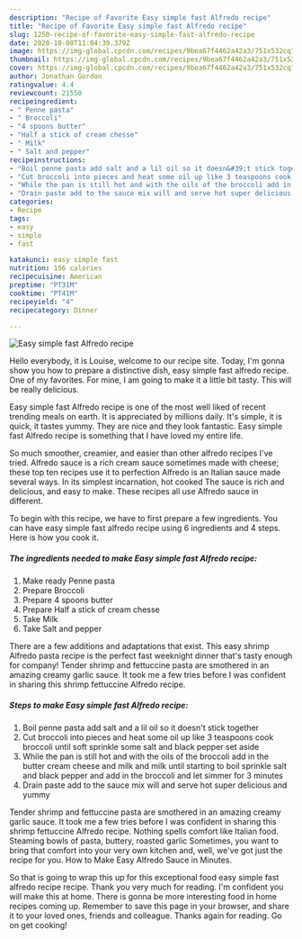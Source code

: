 ```yaml
---
description: "Recipe of Favorite Easy simple fast Alfredo recipe"
title: "Recipe of Favorite Easy simple fast Alfredo recipe"
slug: 1250-recipe-of-favorite-easy-simple-fast-alfredo-recipe
date: 2020-10-08T11:04:39.379Z
image: https://img-global.cpcdn.com/recipes/9bea67f4462a42a3/751x532cq70/easy-simple-fast-alfredo-recipe-recipe-main-photo.jpg
thumbnail: https://img-global.cpcdn.com/recipes/9bea67f4462a42a3/751x532cq70/easy-simple-fast-alfredo-recipe-recipe-main-photo.jpg
cover: https://img-global.cpcdn.com/recipes/9bea67f4462a42a3/751x532cq70/easy-simple-fast-alfredo-recipe-recipe-main-photo.jpg
author: Jonathan Gordon
ratingvalue: 4.4
reviewcount: 21550
recipeingredient:
- " Penne pasta"
- " Broccoli"
- "4 spoons butter"
- "Half a stick of cream chesse"
- " Milk"
- " Salt and pepper"
recipeinstructions:
- "Boil penne pasta add salt and a lil oil so it doesn&#39;t stick together"
- "Cut broccoli into pieces and heat some oil up like 3 teaspoons cook broccoli until soft sprinkle some salt and black pepper set aside"
- "While the pan is still hot and with the oils of the broccoli add in the butter cream cheese and milk and milk until starting to boil sprinkle salt and black pepper and add in the broccoli and let simmer for 3 minutes"
- "Drain paste add to the sauce mix will and serve hot super delicious and yummy"
categories:
- Recipe
tags:
- easy
- simple
- fast

katakunci: easy simple fast 
nutrition: 156 calories
recipecuisine: American
preptime: "PT31M"
cooktime: "PT41M"
recipeyield: "4"
recipecategory: Dinner

---
```



![Easy simple fast Alfredo recipe](https://img-global.cpcdn.com/recipes/9bea67f4462a42a3/751x532cq70/easy-simple-fast-alfredo-recipe-recipe-main-photo.jpg)

Hello everybody, it is Louise, welcome to our recipe site. Today, I'm gonna show you how to prepare a distinctive dish, easy simple fast alfredo recipe. One of my favorites. For mine, I am going to make it a little bit tasty. This will be really delicious.

Easy simple fast Alfredo recipe is one of the most well liked of recent trending meals on earth. It is appreciated by millions daily. It's simple, it is quick, it tastes yummy. They are nice and they look fantastic. Easy simple fast Alfredo recipe is something that I have loved my entire life.

So much smoother, creamier, and easier than other alfredo recipes I&#39;ve tried. Alfredo sauce is a rich cream sauce sometimes made with cheese; these top ten recipes use it to perfection Alfredo is an Italian sauce made several ways. In its simplest incarnation, hot cooked The sauce is rich and delicious, and easy to make. These recipes all use Alfredo sauce in different.


To begin with this recipe, we have to first prepare a few ingredients. You can have easy simple fast alfredo recipe using 6 ingredients and 4 steps. Here is how you cook it.

<!--inarticleads1-->

##### The ingredients needed to make Easy simple fast Alfredo recipe:

1. Make ready  Penne pasta
1. Prepare  Broccoli
1. Prepare 4 spoons butter
1. Prepare Half a stick of cream chesse
1. Take  Milk
1. Take  Salt and pepper


There are a few additions and adaptations that exist. This easy shrimp Alfredo pasta recipe is the perfect fast weeknight dinner that&#39;s tasty enough for company! Tender shrimp and fettuccine pasta are smothered in an amazing creamy garlic sauce. It took me a few tries before I was confident in sharing this shrimp fettuccine Alfredo recipe. 

<!--inarticleads2-->

##### Steps to make Easy simple fast Alfredo recipe:

1. Boil penne pasta add salt and a lil oil so it doesn&#39;t stick together
1. Cut broccoli into pieces and heat some oil up like 3 teaspoons cook broccoli until soft sprinkle some salt and black pepper set aside
1. While the pan is still hot and with the oils of the broccoli add in the butter cream cheese and milk and milk until starting to boil sprinkle salt and black pepper and add in the broccoli and let simmer for 3 minutes
1. Drain paste add to the sauce mix will and serve hot super delicious and yummy


Tender shrimp and fettuccine pasta are smothered in an amazing creamy garlic sauce. It took me a few tries before I was confident in sharing this shrimp fettuccine Alfredo recipe. Nothing spells comfort like Italian food. Steaming bowls of pasta, buttery, roasted garlic Sometimes, you want to bring that comfort into your very own kitchen and, well, we&#39;ve got just the recipe for you. How to Make Easy Alfredo Sauce in Minutes. 

So that is going to wrap this up for this exceptional food easy simple fast alfredo recipe recipe. Thank you very much for reading. I'm confident you will make this at home. There is gonna be more interesting food in home recipes coming up. Remember to save this page in your browser, and share it to your loved ones, friends and colleague. Thanks again for reading. Go on get cooking!
